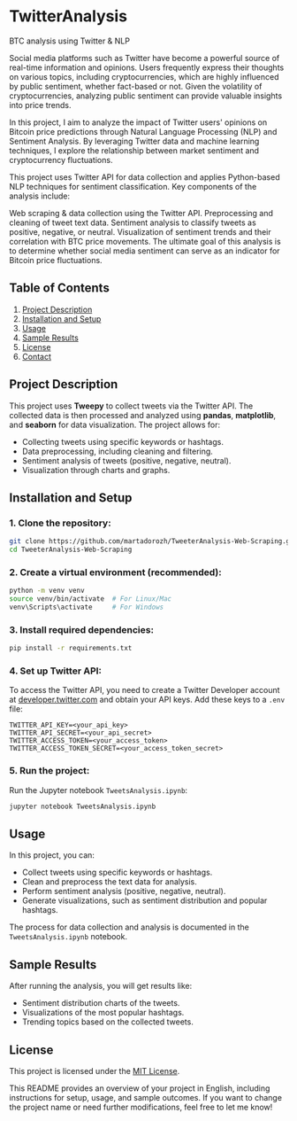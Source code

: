 # TwitterAnalysis
BTC analysis using Twitter &amp; NLP

Social media platforms such as Twitter have become a powerful source of real-time information and opinions. Users frequently express their thoughts on various topics, including cryptocurrencies, which are highly influenced by public sentiment, whether fact-based or not. Given the volatility of cryptocurrencies, analyzing public sentiment can provide valuable insights into price trends.

In this project, I aim to analyze the impact of Twitter users' opinions on Bitcoin price predictions through Natural Language Processing (NLP) and Sentiment Analysis. By leveraging Twitter data and machine learning techniques, I explore the relationship between market sentiment and cryptocurrency fluctuations.

This project uses Twitter API for data collection and applies Python-based NLP techniques for sentiment classification. Key components of the analysis include:

Web scraping & data collection using the Twitter API.
Preprocessing and cleaning of tweet text data.
Sentiment analysis to classify tweets as positive, negative, or neutral.
Visualization of sentiment trends and their correlation with BTC price movements.
The ultimate goal of this analysis is to determine whether social media sentiment can serve as an indicator for Bitcoin price fluctuations.

## Table of Contents

1. [Project Description](#project-description)
2. [Installation and Setup](#installation-and-setup)
3. [Usage](#usage)
4. [Sample Results](#sample-results)
5. [License](#license)
6. [Contact](#contact)

## Project Description

This project uses **Tweepy** to collect tweets via the Twitter API. The collected data is then processed and analyzed using **pandas**, **matplotlib**, and **seaborn** for data visualization. The project allows for:

- Collecting tweets using specific keywords or hashtags.
- Data preprocessing, including cleaning and filtering.
- Sentiment analysis of tweets (positive, negative, neutral).
- Visualization through charts and graphs.

## Installation and Setup

### 1. Clone the repository:

```bash
git clone https://github.com/martadorozh/TweeterAnalysis-Web-Scraping.git
cd TweeterAnalysis-Web-Scraping
```

### 2. Create a virtual environment (recommended):

```bash
python -m venv venv
source venv/bin/activate  # For Linux/Mac
venv\Scripts\activate     # For Windows
```

### 3. Install required dependencies:

```bash
pip install -r requirements.txt
```

### 4. Set up Twitter API:

To access the Twitter API, you need to create a Twitter Developer account at [developer.twitter.com](https://developer.twitter.com/) and obtain your API keys. Add these keys to a `.env` file:

```
TWITTER_API_KEY=<your_api_key>
TWITTER_API_SECRET=<your_api_secret>
TWITTER_ACCESS_TOKEN=<your_access_token>
TWITTER_ACCESS_TOKEN_SECRET=<your_access_token_secret>
```

### 5. Run the project:

Run the Jupyter notebook `TweetsAnalysis.ipynb`:

```bash
jupyter notebook TweetsAnalysis.ipynb
```

## Usage

In this project, you can:

- Collect tweets using specific keywords or hashtags.
- Clean and preprocess the text data for analysis.
- Perform sentiment analysis (positive, negative, neutral).
- Generate visualizations, such as sentiment distribution and popular hashtags.

The process for data collection and analysis is documented in the `TweetsAnalysis.ipynb` notebook.

## Sample Results

After running the analysis, you will get results like:

- Sentiment distribution charts of the tweets.
- Visualizations of the most popular hashtags.
- Trending topics based on the collected tweets.

## License

This project is licensed under the [MIT License](LICENSE).

This README provides an overview of your project in English, including instructions for setup, usage, and sample outcomes. If you want to change the project name or need further modifications, feel free to let me know!
